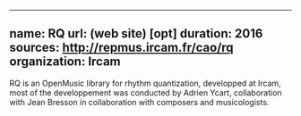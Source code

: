 
---
name: RQ 
url: (web site) [opt]
duration: 2016
sources: http://repmus.ircam.fr/cao/rq
organization: Ircam
---

RQ is an OpenMusic library for rhythm quantization, 
developped at Ircam, 
most of the developpement was conducted by Adrien Ycart, 
collaboration with Jean Bresson
in collaboration with composers and musicologists.